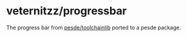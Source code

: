 # veternitzz/progressbar

The progress bar from [pesde/toolchainlib](https://github.com/pesde-pkg/tooling/tree/main/toolchainlib/) ported to a pesde package.
